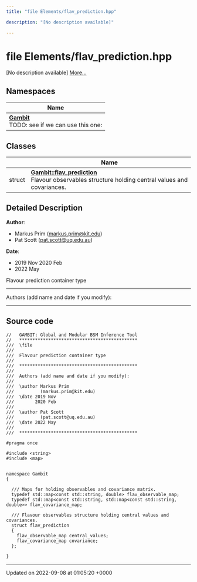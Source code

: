 ```yaml
---
title: "file Elements/flav_prediction.hpp"

description: "[No description available]"

---
```


# file Elements/flav_prediction.hpp

[No description available] [More...](#detailed-description)

## Namespaces

| Name           |
| -------------- |
| **[Gambit](/documentation/code/namespaces/namespacegambit/)** <br>TODO: see if we can use this one:  |

## Classes

|                | Name           |
| -------------- | -------------- |
| struct | **[Gambit::flav_prediction](/documentation/code/classes/structgambit_1_1flav__prediction/)** <br>Flavour observables structure holding central values and covariances.  |

## Detailed Description


**Author**: 

  * Markus Prim ([markus.prim@kit.edu](mailto:markus.prim@kit.edu)) 
  * Pat Scott ([pat.scott@uq.edu.au](mailto:pat.scott@uq.edu.au)) 


**Date**: 

  * 2019 Nov 2020 Feb
  * 2022 May


Flavour prediction container type



------------------

Authors (add name and date if you modify):



------------------




## Source code

```
//   GAMBIT: Global and Modular BSM Inference Tool
//   *********************************************
///  \file
///
///  Flavour prediction container type
///
///  *********************************************
///
///  Authors (add name and date if you modify):
///
///  \author Markus Prim
///          (markus.prim@kit.edu)
///  \date 2019 Nov
///        2020 Feb
///
///  \author Pat Scott
///          (pat.scott@uq.edu.au)
///  \date 2022 May
///
///  *********************************************

#pragma once

#include <string>
#include <map>


namespace Gambit
{

  /// Maps for holding observables and covariance matrix.
  typedef std::map<const std::string, double> flav_observable_map;
  typedef std::map<const std::string, std::map<const std::string, double>> flav_covariance_map;

  /// Flavour observables structure holding central values and covariances.
  struct flav_prediction
  {
    flav_observable_map central_values;
    flav_covariance_map covariance;
  };

}
```


-------------------------------

Updated on 2022-09-08 at 01:05:20 +0000
